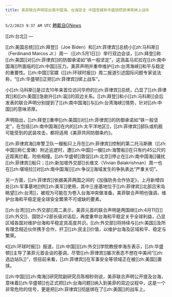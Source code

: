 ```yaml
---
title: 美菲联合声明突出南中国海、台海安全 中国官媒称华盛顿把菲律宾绑上战车
---
```

`5/2/2023 9:37 AM UTC` [轉載自GNews](https://gnews.org/articles/1268959)


[[zh:台北]] — 

[[zh:美国总统]][[zh:拜登]]（Joe Biden）和[[zh:菲律宾]]总统小[[zh:马科斯]]（Ferdinand Marcos Jr.）周一（[[zh:5月1日]]）举行双边会谈，[[zh:拜登]]称[[zh:美国]]对[[zh:菲律宾]]的防御承诺如“铁一般坚定”，这涵盖马尼拉在[[zh:南中国海]]所面临的[[zh:中国]]压力。美菲声明并重申维护[[zh:台湾海峡]]和平与稳定的重要性。[[zh:中国]]官媒《[[zh:环球时报]]》周二报道引述国际问题专家说法称，“[[zh:华盛顿]]正把[[zh:菲律宾]]绑上战车”。

小[[zh:马科斯]]是过去10年来首位访问华府的[[zh:菲律宾]]总统，凸显了[[zh:菲律宾]]和[[zh:美国]]急剧升[[zh:温]]的双边关系。[[zh:拜登]]和小[[zh:马科斯]]会后发表的联合声明分别提到了[[zh:南中国海]]与[[zh:台湾海峡]]情势，针对[[zh:中国]]的意味浓厚。

声明指出，[[zh:拜登]]重申[[zh:美国]]对[[zh:菲律宾]]的防御承诺如“铁一般坚定”，在包括[[zh:南中国海]]在内的[[zh:太平洋地区]]，[[zh:菲律宾]]部队或机舰可能受到的武装攻击，都将适用《美菲共同防御条约》。

[[zh:菲律宾海]]岸警卫队一艘船只上月在[[zh:菲律宾]]控制的第二托马斯礁（[[zh:中国]]称仁爱礁）附近巡逻时，遭[[zh:中国]]一艘[[zh:海警船]]在只有约45公尺的近距离拦截，险些相撞。[[zh:华盛顿]]敦促[[zh:北京]]停止在[[zh:南中国海]]骚扰[[zh:菲律宾]]船只；[[zh:新加坡外交部]]长维文（Vivian Balakrishnan）周一也在[[zh:堪培拉]]对[[zh:南中国海]][[zh:争议]]海域发生的争执表达“严重关切”。

另一方面，[[zh:菲律宾]]依据美菲两国之间的《加强防务合作协定》，上月新增四处[[zh:军事基地]]供[[zh:美军]]使用，其中三座基地位于[[zh:菲律宾]]北部吕宋岛眺望[[zh:台湾]]，被视为可能在为卷入台海冲突做准备。美菲联合声明也强调，维护台海和平稳定是全球安全繁荣不可或缺的要素。

[[zh:台湾]][[zh:外交部]]周二表示，美菲元首的联合声明是两国继[[zh:4月11日]][[zh:外交]]、国防2+2部长级对话后，再度重申台海和平稳定关乎全球利益，凸显区域各国对维护台海和平稳定具高度共识。[[zh:外交部]]将持续与[[zh:美国]]及所有理念相近伙伴携手合作，扞卫[[zh:民主]]价值，以维护台海及区域和平、稳定与繁荣。

《[[zh:环球时报]]》报道，[[zh:中国]][[zh:外交]]学院教授李海东表示，[[zh:华盛顿]]主导了美菲元首会谈的基调，尽管[[zh:菲律宾]]屡次表态不想在中美间“[[zh:选边站队]]”，但目前来看，[[zh:菲律宾]]在军事安全等领域正在被[[zh:美国]]裹挟。

[[zh:中国]][[zh:南海]]研究院副研究员陈相秒则说，美菲联合声明公开提及台海，意味着[[zh:华盛顿]]也正式把[[zh:台海问题]]纳入到美菲的双边议程中，这是一个非常危险的信号，更是把[[zh:菲律宾]]彻底绑在了[[zh:美国]]的战车上。


